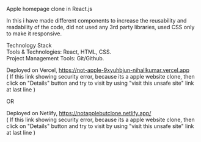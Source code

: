 Apple homepage clone in React.js

In this i have made different components to increase the reusability and readability of the code, did not used any 3rd party libraries, used CSS only to make it responsive.

Technology Stack                                                                  
Tools & Technologies: React, HTML, CSS.    
Project Management Tools: Git/Github.

Deployed on Vercel, https://not-apple-9xyuhbjun-nihallkumar.vercel.app                                                                                           
( If this link showing security error, because its a apple website clone, then click on "Details" button and try to visit by using "visit this unsafe site" link at last line )                                                                                                    
                                                                                                                       
OR                                                                               
                                                                                                       
Deployed on Netlify, https://notapplebutclone.netlify.app/                                                                                                        
( If this link showing security error, because its a apple website clone, then click on "Details" button and try to visit by using "visit this unsafe site" link at last line )
